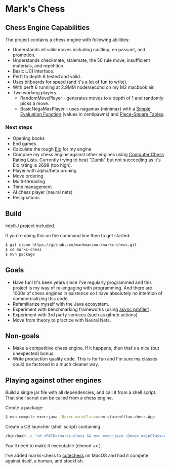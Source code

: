 # Mark's Chess

## Chess Engine Capabilities
The project contains a chess engine with following abilities:
* Understands all valid moves including castling, en passant, and promotion.
* Understands checkmate, stalemate, the 50 rule move, insufficient materials, and repetition.
* Basic UCI interface.
* Perft to depth 6 tested and valid.
* Uses bitboards for speed (and it's a lot of fun to write).
* With perft 6 running at 2.9MM node/second on my M2 macbook air.
* Two working players.  
  * RandomMovePlayer - generates moves to a depth of 1 and randomly picks a move.
  * BasicNegaMaxPlayer - uses nagamax (minimax) with a [Simple Evaluation Function](https://www.chessprogramming.org/Simplified_Evaluation_Function) 
    (values in centipawns) and [Piece-Square Tables](https://www.chessprogramming.org/Simplified_Evaluation_Function#Piece-Square_Tables).


### Next steps
* Opening books
* End games
* Calculate the rough [Elo](https://en.wikipedia.org/wiki/Elo_rating_system) for my engine
* Compare my chess engine against other engines using [Computer Chess Rating Lists](http://computerchess.org.uk/ccrl/).  Currently trying to beat "[Dumb](https://github.com/abulmo/Dumb/tree/master)" but not succeeding as it's Elo rating is 2698 (too high).
* Player with alpha/beta pruning
* Move ordering
* Multi-threading
* Time management
* AI chess player (neural nets)
* Resignations

## Build
IntelliJ project included.  

If you're doing this on the command line then to get started:

```bash
$ git clone https://github.com/markmansour/marks-chess.git
$ cd marks-chess
$ mvn package
```

## Goals
* Have fun!  It's been years since I've regularly programmed and this project is my way of re-engaging with programming.  And there are 1000s of chess engines in existence so I have absolutely no intention of commercializing this code.
* Refamiliarize myself with the Java ecosystem.
* Experiment with benchmarking frameworks (using [async profiler](https://github.com/async-profiler/async-profiler)).
* Experiment with 3rd party services (such as github actions)
* Move from theory to practice with Neural Nets.

## Non-goals
* Make a competitive chess engine.  If it happens, then that's a nice (but unexpected) bonus.
* Write production quality code.  This is for fun and I'm *sure* my classes could be factored in a much cleaner way.

## Playing against other engines
Build a single jar file with all dependencies, and call it from a shell script.  That
shell script can be called from a chess engine.

Create a package:
```bash
$ mvn compile exec:java -Dexec.mainClass=com.stateofflux.chess.App
```

Create a OS launcher (shell script) containing..
```bash
/bin/bash -c 'cd <PATH>/marks-chess && mvn exec:java -Dexec.mainClass=com.stateofflux.chess.App'
```
You'll need to make it executable (chmod +x <shell script>).

I've added marks-chess to [cutechess](https://github.com/cutechess/cutechess) on MacOS and had it compete against itself, a human, and stockfish.


